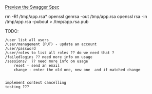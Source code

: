 [Preview the Swagger Spec](http://petstore.swagger.io/?url=https://raw.githubusercontent.com/choicehealth/user-service/master/swagger.yaml)

rm -Rf /tmp/app.rsa*
openssl genrsa -out /tmp/app.rsa
openssl rsa -in /tmp/app.rsa -pubout > /tmp/app.rsa.pub


TODO:

	/user list all users
	/user/management (PUT) - update an account
	/user/password
	/user/roles to list all roles ?? do we need that ?
	/failedlogins ?? need more info on usage
	/sessions/  ?? need more info on usage
		reset - send an email
		change - enter the old one, new one  and if matched change


	implement context cancelling
	testing ???
